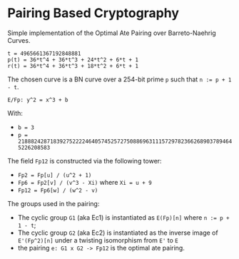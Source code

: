 Pairing Based Cryptography
==============================

Simple implementation of the Optimal Ate Pairing over Barreto-Naehrig Curves.

```
t = 4965661367192848881
p(t) = 36*t^4 + 36*t^3 + 24*t^2 + 6*t + 1
r(t) = 36*t^4 + 36*t^3 + 18*t^2 + 6*t + 1
```

The chosen curve is a BN curve over a 254-bit prime `p` such that `n := p + 1 - t`.

```
E/Fp: y^2 = x^3 + b
```

With:

* `b = 3`
* `p = 21888242871839275222246405745257275088696311157297823662689037894645226208583`

The field `Fp12` is constructed via the following tower:

* `Fp2 = Fp[u] / (u^2 + 1)`
* `Fp6 = Fp2[v] / (v^3 - Xi)` where `Xi = u + 9`
* `Fp12 = Fp6[w] / (w^2 - v)`

The groups used in the pairing:

* The cyclic group `G1` (aka Ec1) is instantiated as `E(Fp)[n]` where `n := p + 1 - t`;
* The cyclic group `G2` (aka Ec2) is instantiated as the inverse image of `E'(Fp^2)[n]` under a twisting isomorphism from `E'` to `E`
* the pairing `e: G1 x G2 -> Fp12` is the optimal ate pairing.
